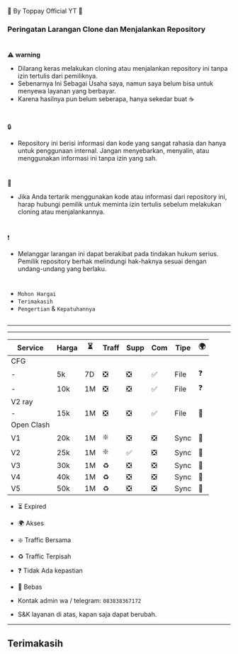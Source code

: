 🍚 By Toppay Official YT 🚀
### Peringatan Larangan Clone dan Menjalankan Repository
#
⚠️ **warning**
- Dilarang keras melakukan cloning atau menjalankan repository ini tanpa izin tertulis dari pemiliknya.
- Sebenarnya Ini Sebagai Usaha saya, namun saya belum bisa untuk menyewa layanan yang berbayar.
- Karena hasilnya pun belum seberapa, hanya sekedar buat ☕
#
🔒
- Repository ini berisi informasi dan kode yang sangat rahasia dan hanya untuk penggunaan internal. Jangan menyebarkan, menyalin, atau menggunakan informasi ini tanpa izin yang sah.
#
📩
- Jika Anda tertarik menggunakan kode atau informasi dari repository ini, harap hubungi pemilik untuk meminta izin tertulis sebelum melakukan cloning atau menjalankannya.
#
❗
- Melanggar larangan ini dapat berakibat pada tindakan hukum serius. Pemilik repository berhak melindungi hak-haknya sesuai dengan undang-undang yang berlaku.
#
- `Mohon Hargai`
- `Terimakasih`
- `Pengertian` & `Kepatuhannya`

##

---

---

| Service| Harga   |  ⏳  | Traff | Supp  | Com | Tipe | 🌍 |
| ------ | ------- | ---- | ----- | ----- | --- | ---- | -- |
| CFG|
| -      | 5k      | 7D   | ❎    | ❎    | ✅  | File | ❓ |
| -      | 10k     | 1M   | ❎    | ❎    | ✅  | File | ❓ |
| V2 ray |
| -      | 15k     | 1M   | ❎    | ❎    | ✅  | File | 🥰 |
| Open Clash |
| V1     | 20k     | 1M   | ❇️    | ❎    | ❎  | Sync | 🥰 |
| V2     | 25k     | 1M   | ❇️    | ✅    | ❎  | Sync | 🥰 |
| V3     | 30k     | 1M   | ♻️    | ❎    | ❎  | Sync | 🥰 |
| V4     | 40k     | 1M   | ♻️    | ❎    | ❎  | Sync | 🥰 |
| V5     | 50k     | 1M   | ♻️    | ❎    | ❎  | Sync | 🥰 |

- ⏳ Expired
- 🌍 Akses
- ❇️ Traffic Bersama
- ♻️ Traffic Terpisah
- ❓ Tidak Ada kepastian
- 🥰 Bebas

- Kontak admin wa / telegram: `083838367172`
- S&K
 layanan di atas, kapan saja dapat berubah.

---

##
## Terimakasih